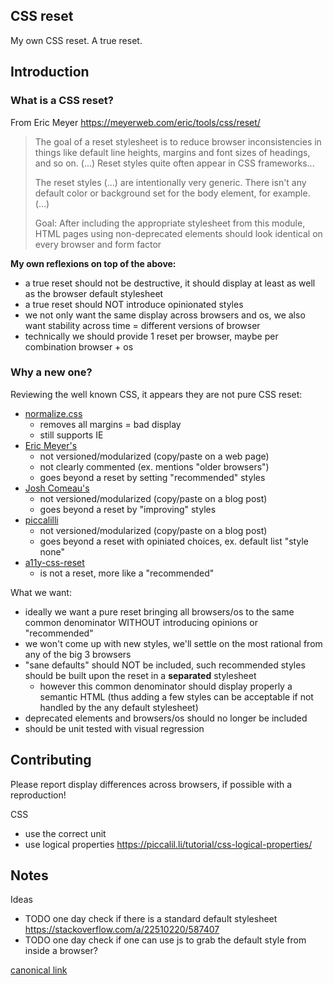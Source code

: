 ## CSS reset

My own CSS reset. A true reset.

## Introduction

### What is a CSS reset?

From Eric Meyer https://meyerweb.com/eric/tools/css/reset/
> The goal of a reset stylesheet is to reduce browser inconsistencies in things like default line heights, margins and font sizes of headings, and so on.
> (...) Reset styles quite often appear in CSS frameworks...
>
> The reset styles (...) are intentionally very generic. There isn't any default color or background set for the body element, for example. (...)
>
> Goal: After including the appropriate stylesheet from this module,
> HTML pages using non-deprecated elements should look identical on every browser and form factor

**My own reflexions on top of the above:**
* a true reset should not be destructive, it should display at least as well as the browser default stylesheet
* a true reset should NOT introduce opinionated styles
* we not only want the same display across browsers and os, we also want stability across time = different versions of browser
* technically we should provide 1 reset per browser, maybe per combination browser + os

### Why a new one?

Reviewing the well known CSS, it appears they are not pure CSS reset:
* [normalize.css](https://github.com/necolas/normalize.css/)
  * removes all margins = bad display
  * still supports IE
* [Eric Meyer's](https://meyerweb.com/eric/tools/css/reset/)
  * not versioned/modularized (copy/paste on a web page)
  * not clearly commented (ex. mentions "older browsers")
  * goes beyond a reset by setting "recommended" styles
* [Josh Comeau's](https://www.joshwcomeau.com/css/custom-css-reset/)
  * not versioned/modularized (copy/paste on a blog post)
  * goes beyond a reset by "improving" styles
* [piccalilli](https://piccalil.li/blog/a-modern-css-reset/)
  * not versioned/modularized (copy/paste on a blog post)
  * goes beyond a reset with opiniated choices, ex. default list "style none"
* [a11y-css-reset](https://github.com/mike-engel/a11y-css-reset)
  * is not a reset, more like a "recommended"

What we want:
* ideally we want a pure reset bringing all browsers/os to the same common denominator
  WITHOUT introducing opinions or "recommended"
* we won't come up with new styles, we'll settle on the most rational from any of the big 3 browsers
* "sane defaults" should NOT be included, such recommended styles should be built upon the reset in a **separated** stylesheet
  * however this common denominator should display properly a semantic HTML (thus adding a few styles can be acceptable if not handled by the any default stylesheet)
* deprecated elements and browsers/os should no longer be included
* should be unit tested with visual regression


## Contributing

Please report display differences across browsers, if possible with a reproduction!

CSS
* use the correct unit
* use logical properties https://piccalil.li/tutorial/css-logical-properties/

## Notes

Ideas
* TODO one day check if there is a standard default stylesheet https://stackoverflow.com/a/22510220/587407
* TODO one day check if one can use js to grab the default style from inside a browser?


[canonical link](https://github.com/Offirmo/offirmo-monorepo--2022/tree/main/stack--2022/3-advanced--browser/css--reset#readme)
